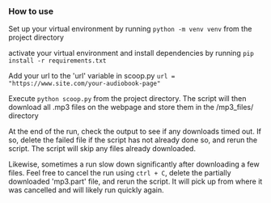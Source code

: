 ### How to use
Set up your virtual environment by running `python -m venv venv` from the project directory

activate your virtual environment and install dependencies by running `pip install -r requirements.txt`

Add your url to the 'url' variable in scoop.py `url = "https://www.site.com/your-audiobook-page"`

Execute `python scoop.py` from the project directory. The script will then download all .mp3 files on the webpage and store them in the /mp3_files/ directory

At the end of the run, check the output to see if any downloads timed out. If so, delete the failed file if the script has not already done so, and rerun the script. The script will skip any files already downloaded.

Likewise, sometimes a run slow down significantly after downloading a few files. Feel free to cancel the run using `ctrl + C`, delete the partially downloaded 'mp3.part' file, and rerun the script. It will pick up from where it was cancelled and will likely run quickly again.
